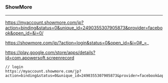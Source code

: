 ### ShowMore
---
https://myaccount.showmore.com/jp?action=binding&status=0&unique_id=2490355307905873&provider=facebook&open_id=&i=0/

https://showmore.com/jp/?action=login&status=0&open_id=&i=0#_=_

https://play.google.com/store/apps/details?id=com.apowersoft.screenrecord

```
// login
https://myaccount.showmore.com/jp?action=binding&status=0&unique_id=2490355307905873&provider=facebook&open_id=&i=0/


```

```
```

```
```


